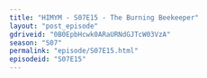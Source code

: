 ```yaml
---
title: "HIMYM - S07E15 - The Burning Beekeeper"
layout: "post_episode"
gdriveid: "0B0EpbHcwk0ARaURNdGJTcW03VzA"
season: "S07"
permalink: "episode/S07E15.html"
episodeid: "S07E15"
---
```

